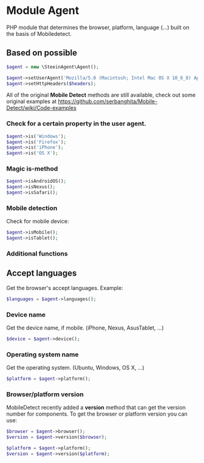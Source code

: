 # Module Agent

PHP module that determines the browser, platform, language (...) built on the basis of Mobiledetect.


## Based on possible

```php
$agent = new \SteeinAgent\Agent();
```

```php
$agent->setUserAgent('Mozilla/5.0 (Macintosh; Intel Mac OS X 10_6_8) AppleWebKit/537.13+ (KHTML, like Gecko) Version/5.1.7 Safari/534.57.2');
$agent->setHttpHeaders($headers);
```
All of the original **Mobile Detect** methods are still available, check out some original examples at https://github.com/serbanghita/Mobile-Detect/wiki/Code-examples


### Check for a certain property in the user agent.

```php
$agent->is('Windows');
$agent->is('Firefox');
$agent->is('iPhone');
$agent->is('OS X');
```

### Magic is-method

```php
$agent->isAndroidOS();
$agent->isNexus();
$agent->isSafari();
```

### Mobile detection

Check for mobile device:

```php
$agent->isMobile();
$agent->isTablet();
```
### Additional functions

## Accept languages

Get the browser's accept languages. Example:

```php
$languages = $agent->languages();
```

### Device name
Get the device name, if mobile. (iPhone, Nexus, AsusTablet, ...)

```php
$device = $agent->device();
```

### Operating system name
Get the operating system. (Ubuntu, Windows, OS X, ...)

```php
$platform = $agent->platform();
```

### Browser/platform version

MobileDetect recently added a **version** method that can get the version number for components. To get the browser or platform version you can use:

```php
$browser = $agent->browser();
$version = $agent->version($browser);

$platform = $agent->platform();
$version = $agent->version($platform);
```
